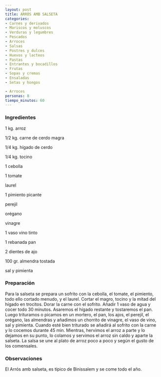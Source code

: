 ```yaml
---
layout: post
title: ARRÓS AMB SALSETA
categories:
- Carnes y derivados
- Mariscos y moluscos
- Verduras y legumbres
- Pescados
- Arroces
- Salsas
- Postres y dulces
- Huevos y lacteos
- Pastas
- Entrantes y bocadillos
- Frutas
- Sopas y cremas
- Ensaladas
- Setas y hongos

- Arroces
personas: 8 
tiempo_minutos: 60 
---
```

<h3>Ingredientes</h3>
1 kg. arroz

1/2 kg. carne de cerdo magra

1/4 kg. hígado de cerdo

1/4 kg. tocino

1 cebolla

1 tomate

laurel

1 pimiento picante

perejil

orégano

vinagre

1 vaso vino tinto

1 rebanada pan

2 dientes de ajo

100 gr. almendra tostada

sal y pimienta

<h3>Preparación</h3>
Para la salseta se prepara un sofrito con la cebolla, el tomate, el pimiento, todo ello cortado menudo, y el laurel. Cortar el magro, tocino y la mitad del hígado en trocitos. Dorar la carne con el sofrito. Añadir 1 vaso de agua y cocer todo 30 minutos. Asaremos el hígado restante y tostaremos el pan. Luego trituramos o picamos en un mortero, el pan, los ajos, el perejil, el orégano, las almendras y añadimos un chorrito de vinagre, el vaso de vino, sal y pimienta. Cuando esté bien triturado se añadirá al sofrito con la carne y lo cocemos durante 45 min. Mientras, hervimos el arroz a parte y lo dejamos en su punto, lo colamos y servimos el arroz sin caldo y aparte la salseta. La salsa se une al plato de arroz poco a poco y según el gusto de los comensales.

<h3>Observaciones</h3>
El Arrós amb salseta, es típico de Binissalem y se come todo el año.

